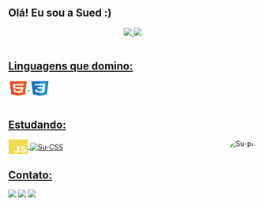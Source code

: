 ## Olá! Eu sou a Sued :)

<div align="center">
  <a href="https://github.com/suedduarte">
  <img height="180em"  src="https://github-readme-stats.vercel.app/api?username=suedduarte&show_icons=true&theme=tokyonight&include_all_commits=true&count_private=true"/>
  <img height="180em"  src="https://github-readme-stats.vercel.app/api/top-langs/?username=suedduarte&layout=compact&langs_count=7&theme=tokyonight"/>
</div>

<div style="display: inline_block"><br>
  <h2>Linguagens que domino:</h2>
  <img align="center" alt="Su-HTML" height="30" width="40" src="https://raw.githubusercontent.com/devicons/devicon/master/icons/html5/html5-original.svg">
  <img align="center" alt="Su-CSS" height="30" width="40" src="https://raw.githubusercontent.com/devicons/devicon/master/icons/css3/css3-original.svg">
</div>

<div style="display: inline_block"><br>
  <h2>Estudando: </h2>
  <img align="center" alt="Su-Js" height="30" width="40" src="https://raw.githubusercontent.com/devicons/devicon/master/icons/javascript/javascript-plain.svg">
  <img align="center" alt="Su-CSS" height="30" width="40" src="https://cdn.jsdelivr.net/gh/devicons/devicon/icons/nodejs/nodejs-original.svg"" />
  <img align="right" alt="Su-pic" height="150" style="border-radius:50px;" src="https://i.pinimg.com/564x/4f/16/0e/4f160ef9fb98cfd94a65a40d3b4221a6.jpg">        
</div>
 
<div>
  <h2>Contato: </h2>
  <a href="https://www.linkedin.com/in/sued-duarte-4111a3270" target="_blank"><img src="https://img.shields.io/badge/-LinkedIn-%230077B5?style=for-the-badge&logo=linkedin&logoColor=white" target="_blank"></a>  
   <a href = "mailto:suedduarte57@gmail.com"><img src="https://img.shields.io/badge/-Gmail-%23333?style=for-the-badge&logo=gmail&logoColor=white" target="_blank"></a>
  <a href="https://instagram.com/sued_duarte" target="_blank"><img src="https://img.shields.io/badge/-Instagram-%23E4405F?style=for-the-badge&logo=instagram&logoColor=white" target="_blank"></a>
</div>
